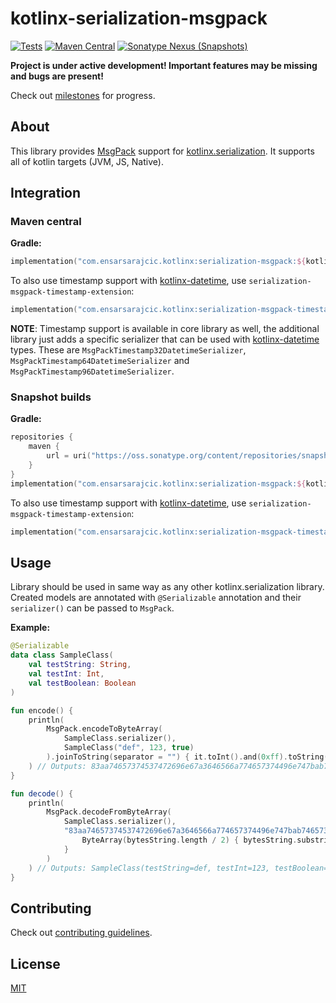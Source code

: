 # kotlinx-serialization-msgpack

[![Tests](https://github.com/esensar/kotlinx-serialization-msgpack/workflows/Tests/badge.svg)](https://github.com/esensar/kotlinx-serialization-msgpack/actions)
[![Maven Central](https://maven-badges.herokuapp.com/maven-central/com.ensarsarajcic.kotlinx/serialization-msgpack/badge.svg)](https://maven-badges.herokuapp.com/maven-central/com.ensarsarajcic.kotlinx/serialization-msgpack)
[![Sonatype Nexus (Snapshots)](https://img.shields.io/nexus/s/com.ensarsarajcic.kotlinx/serialization-msgpack?server=https%3A%2F%2Foss.sonatype.org)](https://oss.sonatype.org/content/repositories/snapshots/com/ensarsarajcic/kotlinx/serialization-msgpack/)

**Project is under active development! Important features may be missing and bugs are present!**

Check out [milestones](https://github.com/esensar/kotlinx-serialization-msgpack/milestones) for progress.

## About
This library provides [MsgPack](https://github.com/Kotlin/kotlinx.serialization) support for [kotlinx.serialization](https://github.com/Kotlin/kotlinx.serialization). It supports all of kotlin targets (JVM, JS, Native).

## Integration

### Maven central
**Gradle:**
```kotlin
implementation("com.ensarsarajcic.kotlinx:serialization-msgpack:${kotlinxSerializationMsgPackVersion}")
```

To also use timestamp support with [kotlinx-datetime](https://github.com/Kotlin/kotlinx-datetime), use `serialization-msgpack-timestamp-extension`:
```kotlin
implementation("com.ensarsarajcic.kotlinx:serialization-msgpack-timestamp-extension:${kotlinxSerializationMsgPackVersion}")
```

**NOTE**:
Timestamp support is available in core library as well, the additional library just adds a specific serializer that can be used with [kotlinx-datetime](https://github.com/Kotlin/kotlinx-datetime) types. These are `MsgPackTimestamp32DatetimeSerializer`, `MsgPackTimestamp64DatetimeSerializer` and `MsgPackTimestamp96DatetimeSerializer`.

### Snapshot builds
**Gradle:**
```kotlin
repositories {
    maven {
        url = uri("https://oss.sonatype.org/content/repositories/snapshots")
    }
}
implementation("com.ensarsarajcic.kotlinx:serialization-msgpack:${kotlinxSerializationMsgPackSnapshotVersion}")
```

To also use timestamp support with [kotlinx-datetime](https://github.com/Kotlin/kotlinx-datetime), use `serialization-msgpack-timestamp-extension`:

```kotlin
implementation("com.ensarsarajcic.kotlinx:serialization-msgpack-timestamp-extension:${kotlinxSerializationMsgPackSnapshotVersion}")
```

## Usage

Library should be used in same way as any other kotlinx.serialization library. Created models are annotated with `@Serializable` annotation and their `serializer()` can be passed to `MsgPack`.

**Example:**
```kotlin
@Serializable
data class SampleClass(
    val testString: String,
    val testInt: Int,
    val testBoolean: Boolean
)

fun encode() {
    println(
        MsgPack.encodeToByteArray(
            SampleClass.serializer(),
            SampleClass("def", 123, true)
        ).joinToString(separator = "") { it.toInt().and(0xff).toString(16).padStart(2, '0') }
    ) // Outputs: 83aa74657374537472696e67a3646566a774657374496e747bab74657374426f6f6c65616ec3
}

fun decode() {
    println(
        MsgPack.decodeFromByteArray(
            SampleClass.serializer(),
            "83aa74657374537472696e67a3646566a774657374496e747bab74657374426f6f6c65616ec3".let { bytesString ->
                ByteArray(bytesString.length / 2) { bytesString.substring(it * 2, it * 2 + 2).toInt(16).toByte() }
            }
        )
    ) // Outputs: SampleClass(testString=def, testInt=123, testBoolean=true)
}
```

## Contributing

Check out [contributing guidelines](CONTRIBUTING.md).

## License

[MIT](LICENSE)
